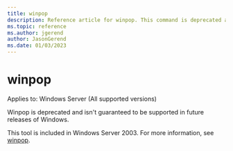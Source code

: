 ```yaml
---
title: winpop
description: Reference article for winpop. This command is deprecated and isn't guaranteed to be supported in future releases of Windows.
ms.topic: reference
ms.author: jgerend
author: JasonGerend
ms.date: 01/03/2023
---
```


# winpop

Applies to: Windows Server (All supported versions)

Winpop is deprecated and isn't guaranteed to be supported in future releases of Windows.

This tool is included in Windows Server 2003. For more information, see [winpop](/previous-versions/orphan-topics/ws.10/cc772824(v=ws.10)).